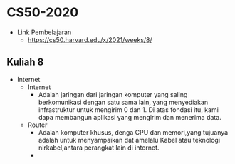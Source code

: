 # CS50-2020
- Link Pembelajaran
    - https://cs50.harvard.edu/x/2021/weeks/8/

## Kuliah 8
- Internet
    - Internet 
        - Adalah jaringan dari jaringan komputer yang saling berkomunikasi dengan satu sama lain, yang menyediakan infrastruktur untuk mengirim 0 dan 1. Di atas fondasi itu, kami dapa membangun aplikasi yang mengirim dan menerima data.
    - Router  
        - Adalah komputer khusus, denga CPU dan memori,yang tujuanya adalah untuk menyampaikan dat amelalu Kabel atau teknologi nirkabel,antara perangkat lain di internet.
        - 
